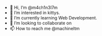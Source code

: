 - 👋 Hi, I’m @m4ch1n3l7m
- 👀 I’m interested in kittys.
- 🌱 I’m currently learning Web Development.
- 💞️ I’m looking to collaborate on 
- 📫 How to reach me @machineltm

<!---
m4ch1n3l7m/m4ch1n3l7m is a ✨ special ✨ repository because its `README.md` (this file) appears on your GitHub profile.
You can click the Preview link to take a look at your changes.
--->
